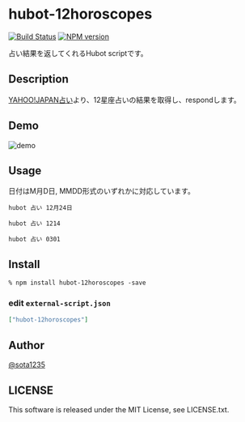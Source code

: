 hubot-12horoscopes
====

[![Build Status](https://travis-ci.org/sota1235/hubot-12horoscopes.svg)](https://travis-ci.org/sota1235/hubot-12horoscopes)
[![NPM version](https://badge.fury.io/js/hubot-12horoscopes.svg)](http://badge.fury.io/js/hubot-12horoscopes)

占い結果を返してくれるHubot scriptです。

## Description

[YAHOO!JAPAN占い](http://fortune.yahoo.co.jp/12astro)より、12星座占いの結果を取得し、respondします。

## Demo

![demo](http://i.gyazo.com/786e6547b4c3f7759c6d8659e48f3495.png)

## Usage

日付はM月D日, MMDD形式のいずれかに対応しています。

```
hubot 占い 12月24日

hubot 占い 1214

hubot 占い 0301
```

## Install

```
% npm install hubot-12horoscopes -save
```

### edit `external-script.json`

```json
["hubot-12horoscopes"]
```

## Author

[@sota1235](https://github.com/sota1235)

## LICENSE

This software is released under the MIT License, see LICENSE.txt.
